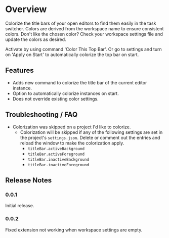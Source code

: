 # Overview

Colorize the title bars of your open editors to find them easily in the task switcher. Colors are derived from the workspace name to ensure consistent colors. Don't like the chosen color? Check your workspace settings file and update the colors as desired.

Activate by using command 'Color This Top Bar'. Or go to settings and turn on 'Apply on Start' to automatically colorize the top bar on start.

## Features

* Adds new command to colorize the title bar of the current editor instance.
* Option to automatically colorize instances on start.
* Does not override existing color settings.

## Troubleshooting / FAQ
* Colorization was skipped on a project I'd like to colorize.
  * Colorization will be skipped if any of the following settings are set in the project's `settings.json`. Delete or comment out the entries and reload the window to make the colorization apply. 
    * `titleBar.activeBackground`
    * `titleBar.activeForeground`
    * `titleBar.inactiveBackground`
    * `titleBar.inactiveForeground`

## Release Notes

### 0.0.1

Initial release.

### 0.0.2

Fixed extension not working when workspace settings are empty.